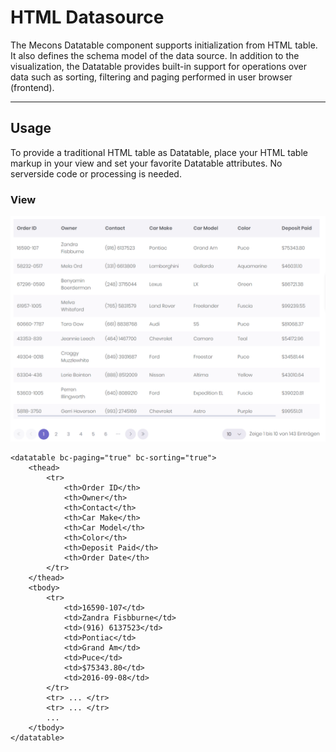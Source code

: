 # HTML Datasource

The Mecons Datatable component supports initialization from HTML table. It also defines the schema model of the data source. In addition to the visualization, the Datatable provides built-in support for operations over data such as sorting, filtering and paging performed in user browser (frontend).

---

## Usage

To provide a traditional HTML table as Datatable, place your HTML table markup in your view and set your favorite Datatable attributes. No serverside code or processing is needed.

### View

<img class="img-shadow img-responsive center-block" src="https://raw.githubusercontent.com/brecons/metronic-tag-helper/master/docs/images/datatable-html_01.png" width="927" alt="Datatable HTML Datasource View">

```markup
<datatable bc-paging="true" bc-sorting="true">
    <thead>
        <tr>
            <th>Order ID</th>
            <th>Owner</th>
            <th>Contact</th>
            <th>Car Make</th>
            <th>Car Model</th>
            <th>Color</th>
            <th>Deposit Paid</th>
            <th>Order Date</th>
        </tr>
    </thead>
    <tbody>
        <tr>
            <td>16590-107</td>
            <td>Zandra Fisbburne</td>
            <td>(916) 6137523</td>
            <td>Pontiac</td>
            <td>Grand Am</td>
            <td>Puce</td>
            <td>$75343.80</td>
            <td>2016-09-08</td>
        </tr>
        <tr> ... </tr>
        <tr> ... </tr>
        ...
    </tbody>
</datatable>
```